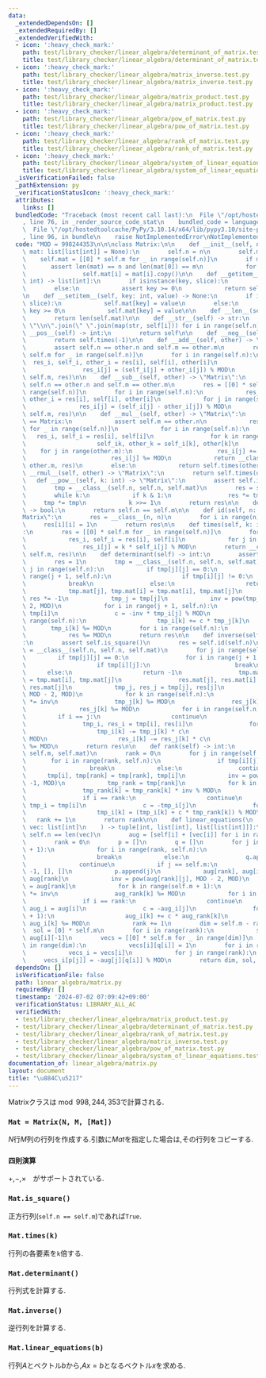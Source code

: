 ```yaml
---
data:
  _extendedDependsOn: []
  _extendedRequiredBy: []
  _extendedVerifiedWith:
  - icon: ':heavy_check_mark:'
    path: test/library_checker/linear_algebra/determinant_of_matrix.test.py
    title: test/library_checker/linear_algebra/determinant_of_matrix.test.py
  - icon: ':heavy_check_mark:'
    path: test/library_checker/linear_algebra/matrix_inverse.test.py
    title: test/library_checker/linear_algebra/matrix_inverse.test.py
  - icon: ':heavy_check_mark:'
    path: test/library_checker/linear_algebra/matrix_product.test.py
    title: test/library_checker/linear_algebra/matrix_product.test.py
  - icon: ':heavy_check_mark:'
    path: test/library_checker/linear_algebra/pow_of_matrix.test.py
    title: test/library_checker/linear_algebra/pow_of_matrix.test.py
  - icon: ':heavy_check_mark:'
    path: test/library_checker/linear_algebra/rank_of_matrix.test.py
    title: test/library_checker/linear_algebra/rank_of_matrix.test.py
  - icon: ':heavy_check_mark:'
    path: test/library_checker/linear_algebra/system_of_linear_equations.test.py
    title: test/library_checker/linear_algebra/system_of_linear_equations.test.py
  _isVerificationFailed: false
  _pathExtension: py
  _verificationStatusIcon: ':heavy_check_mark:'
  attributes:
    links: []
  bundledCode: "Traceback (most recent call last):\n  File \"/opt/hostedtoolcache/PyPy/3.10.14/x64/lib/pypy3.10/site-packages/onlinejudge_verify/documentation/build.py\"\
    , line 76, in _render_source_code_stat\n    bundled_code = language.bundle(\n\
    \  File \"/opt/hostedtoolcache/PyPy/3.10.14/x64/lib/pypy3.10/site-packages/onlinejudge_verify/languages/python.py\"\
    , line 96, in bundle\n    raise NotImplementedError\nNotImplementedError\n"
  code: "MOD = 998244353\n\n\nclass Matrix:\n\n    def __init__(self, n: int, m: int,\
    \ mat: list[list[int]] = None):\n        self.n = n\n        self.m = m\n    \
    \    self.mat = [[0] * self.m for _ in range(self.n)]\n        if mat:\n     \
    \       assert len(mat) == n and len(mat[0]) == m\n            for i in range(self.n):\n\
    \                self.mat[i] = mat[i].copy()\n\n    def __getitem__(self, key:\
    \ int) -> list[int]:\n        if isinstance(key, slice):\n            return self.mat[key]\n\
    \        else:\n            assert key >= 0\n            return self.mat[key]\n\
    \n    def __setitem__(self, key: int, value) -> None:\n        if isinstance(key,\
    \ slice):\n            self.mat[key] = value\n        else:\n            assert\
    \ key >= 0\n            self.mat[key] = value\n\n    def __len__(self) -> int:\n\
    \        return len(self.mat)\n\n    def __str__(self) -> str:\n        return\
    \ \"\\n\".join(\" \".join(map(str, self[i])) for i in range(self.n))\n\n    def\
    \ __pos__(self) -> int:\n        return self\n\n    def __neg__(self) -> int:\n\
    \        return self.times(-1)\n\n    def __add__(self, other) -> \"Matrix\":\n\
    \        assert self.n == other.n and self.m == other.m\n        res = [[0] *\
    \ self.m for _ in range(self.n)]\n        for i in range(self.n):\n          \
    \  res_i, self_i, other_i = res[i], self[i], other[i]\n            for j in range(self.m):\n\
    \                res_i[j] = (self_i[j] + other_i[j]) % MOD\n        return __class__(self.n,\
    \ self.m, res)\n\n    def __sub__(self, other) -> \"Matrix\":\n        assert\
    \ self.n == other.n and self.m == other.m\n        res = [[0] * self.m for _ in\
    \ range(self.n)]\n        for i in range(self.n):\n            res_i, self_i,\
    \ other_i = res[i], self[i], other[i]\n            for j in range(self.m):\n \
    \               res_i[j] = (self_i[j] - other_i[j]) % MOD\n        return __class__(self.n,\
    \ self.m, res)\n\n    def __mul__(self, other) -> \"Matrix\":\n        if other.__class__\
    \ == Matrix:\n            assert self.m == other.n\n            res = [[0] * other.m\
    \ for _ in range(self.n)]\n            for i in range(self.n):\n             \
    \   res_i, self_i = res[i], self[i]\n                for k in range(self.m):\n\
    \                    self_ik, other_k = self_i[k], other[k]\n                \
    \    for j in range(other.m):\n                        res_i[j] += self_ik * other_k[j]\n\
    \                        res_i[j] %= MOD\n            return __class__(self.n,\
    \ other.m, res)\n        else:\n            return self.times(other)\n\n    def\
    \ __rmul__(self, other) -> \"Matrix\":\n        return self.times(other)\n\n \
    \   def __pow__(self, k: int) -> \"Matrix\":\n        assert self.is_square()\n\
    \        tmp = __class__(self.n, self.n, self.mat)\n        res = self.id(self.n)\n\
    \        while k:\n            if k & 1:\n                res *= tmp\n       \
    \     tmp *= tmp\n            k >>= 1\n        return res\n\n    def is_square(self)\
    \ -> bool:\n        return self.n == self.m\n\n    def id(self, n: int) -> \"\
    Matrix\":\n        res = __class__(n, n)\n        for i in range(n):\n       \
    \     res[i][i] = 1\n        return res\n\n    def times(self, k: int) -> \"Matrix\"\
    :\n        res = [[0] * self.m for _ in range(self.n)]\n        for i in range(self.n):\n\
    \            res_i, self_i = res[i], self[i]\n            for j in range(self.m):\n\
    \                res_i[j] = k * self_i[j] % MOD\n        return __class__(self.n,\
    \ self.m, res)\n\n    def determinant(self) -> int:\n        assert self.is_square()\n\
    \        res = 1\n        tmp = __class__(self.n, self.n, self.mat)\n        for\
    \ j in range(self.n):\n            if tmp[j][j] == 0:\n                for i in\
    \ range(j + 1, self.n):\n                    if tmp[i][j] != 0:\n            \
    \            break\n                else:\n                    return 0\n    \
    \            tmp.mat[j], tmp.mat[i] = tmp.mat[i], tmp.mat[j]\n               \
    \ res *= -1\n            tmp_j = tmp[j]\n            inv = pow(tmp_j[j], MOD -\
    \ 2, MOD)\n            for i in range(j + 1, self.n):\n                tmp_i =\
    \ tmp[i]\n                c = -inv * tmp_i[j] % MOD\n                for k in\
    \ range(self.n):\n                    tmp_i[k] += c * tmp_j[k]\n             \
    \       tmp_i[k] %= MOD\n        for i in range(self.n):\n            res *= tmp[i][i]\n\
    \            res %= MOD\n        return res\n\n    def inverse(self) -> \"Matrix\"\
    :\n        assert self.is_square()\n        res = self.id(self.n)\n        tmp\
    \ = __class__(self.n, self.n, self.mat)\n        for j in range(self.n):\n   \
    \         if tmp[j][j] == 0:\n                for i in range(j + 1, self.n):\n\
    \                    if tmp[i][j]:\n                        break\n          \
    \      else:\n                    return -1\n                tmp.mat[j], tmp.mat[i]\
    \ = tmp.mat[i], tmp.mat[j]\n                res.mat[j], res.mat[i] = res.mat[i],\
    \ res.mat[j]\n            tmp_j, res_j = tmp[j], res[j]\n            inv = pow(tmp_j[j],\
    \ MOD - 2, MOD)\n            for k in range(self.n):\n                tmp_j[k]\
    \ *= inv\n                tmp_j[k] %= MOD\n                res_j[k] *= inv\n \
    \               res_j[k] %= MOD\n            for i in range(self.n):\n       \
    \         if i == j:\n                    continue\n                c = tmp[i][j]\n\
    \                tmp_i, res_i = tmp[i], res[i]\n                for k in range(self.n):\n\
    \                    tmp_i[k] -= tmp_j[k] * c\n                    tmp_i[k] %=\
    \ MOD\n                    res_i[k] -= res_j[k] * c\n                    res_i[k]\
    \ %= MOD\n        return res\n\n    def rank(self) -> int:\n        tmp = __class__(self.n,\
    \ self.m, self.mat)\n        rank = 0\n        for j in range(self.m):\n     \
    \       for i in range(rank, self.n):\n                if tmp[i][j] != 0:\n  \
    \                  break\n            else:\n                continue\n      \
    \      tmp[i], tmp[rank] = tmp[rank], tmp[i]\n            inv = pow(tmp[rank][j],\
    \ -1, MOD)\n            tmp_rank = tmp[rank]\n            for k in range(self.m):\n\
    \                tmp_rank[k] = tmp_rank[k] * inv % MOD\n            for i in range(self.n):\n\
    \                if i == rank:\n                    continue\n               \
    \ tmp_i = tmp[i]\n                c = -tmp_i[j]\n                for k in range(self.m):\n\
    \                    tmp_i[k] = (tmp_i[k] + c * tmp_rank[k]) % MOD\n         \
    \   rank += 1\n        return rank\n\n    def linear_equations(\n        self,\
    \ vec: list[int]\n    ) -> tuple[int, list[int], list[list[int]]]:\n        assert\
    \ self.n == len(vec)\n        aug = [self[i] + [vec[i]] for i in range(self.n)]\n\
    \        rank = 0\n        p = []\n        q = []\n        for j in range(self.m\
    \ + 1):\n            for i in range(rank, self.n):\n                if aug[i][j]:\n\
    \                    break\n            else:\n                q.append(j)\n \
    \               continue\n            if j == self.m:\n                return\
    \ -1, [], []\n            p.append(j)\n            aug[rank], aug[i] = aug[i],\
    \ aug[rank]\n            inv = pow(aug[rank][j], MOD - 2, MOD)\n            aug_rank\
    \ = aug[rank]\n            for k in range(self.m + 1):\n                aug_rank[k]\
    \ *= inv\n                aug_rank[k] %= MOD\n            for i in range(self.n):\n\
    \                if i == rank:\n                    continue\n               \
    \ aug_i = aug[i]\n                c = -aug_i[j]\n                for k in range(self.m\
    \ + 1):\n                    aug_i[k] += c * aug_rank[k]\n                   \
    \ aug_i[k] %= MOD\n            rank += 1\n        dim = self.m - rank\n      \
    \  sol = [0] * self.m\n        for i in range(rank):\n            sol[p[i]] =\
    \ aug[i][-1]\n        vecs = [[0] * self.m for _ in range(dim)]\n        for i\
    \ in range(dim):\n            vecs[i][q[i]] = 1\n        for i in range(dim):\n\
    \            vecs_i = vecs[i]\n            for j in range(rank):\n           \
    \     vecs_i[p[j]] = -aug[j][q[i]] % MOD\n        return dim, sol, vecs\n"
  dependsOn: []
  isVerificationFile: false
  path: linear_algebra/matrix.py
  requiredBy: []
  timestamp: '2024-07-02 07:09:42+09:00'
  verificationStatus: LIBRARY_ALL_AC
  verifiedWith:
  - test/library_checker/linear_algebra/matrix_product.test.py
  - test/library_checker/linear_algebra/determinant_of_matrix.test.py
  - test/library_checker/linear_algebra/rank_of_matrix.test.py
  - test/library_checker/linear_algebra/matrix_inverse.test.py
  - test/library_checker/linear_algebra/pow_of_matrix.test.py
  - test/library_checker/linear_algebra/system_of_linear_equations.test.py
documentation_of: linear_algebra/matrix.py
layout: document
title: "\u884C\u5217"
---
```


Matrixクラスは$\bmod{998,244,353}$で計算される.

### `Mat = Matrix(N, M, [Mat])`

$N$行$M$列の行列を作成する.引数に$Mat$を指定した場合は,その行列をコピーする.

### `四則演算`

$+$,$-$,$\times$　がサポートされている.

### `Mat.is_square()`

正方行列(`self.n == self.m`)であれば`True`.

### `Mat.times(k)`

行列の各要素を`k`倍する.

### `Mat.determinant()`

行列式を計算する.

### `Mat.inverse()`

逆行列を計算する.

### `Mat.linear_equations(b)`

行列$A$とベクトル$b$から,$Ax=b$となるベクトル$x$を求める.
